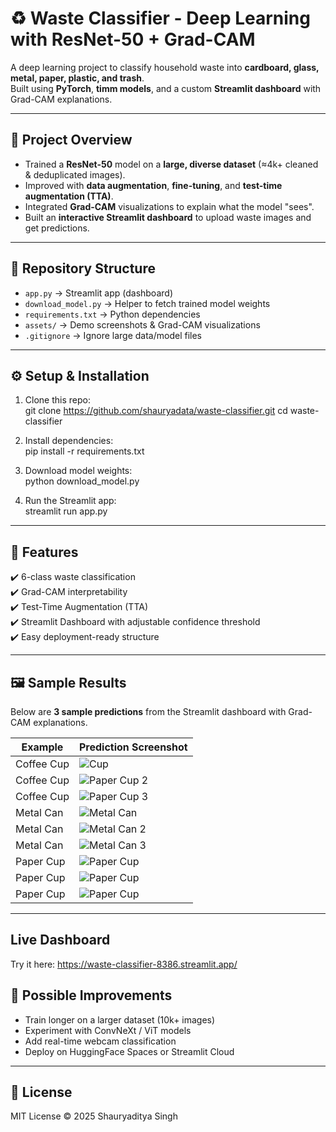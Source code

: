 # ♻️ Waste Classifier - Deep Learning with ResNet-50 + Grad-CAM  

A deep learning project to classify household waste into **cardboard, glass, metal, paper, plastic, and trash**.  
Built using **PyTorch**, **timm models**, and a custom **Streamlit dashboard** with Grad-CAM explanations.  

---

## 🚀 Project Overview  
- Trained a **ResNet-50** model on a **large, diverse dataset** (≈4k+ cleaned & deduplicated images).  
- Improved with **data augmentation**, **fine-tuning**, and **test-time augmentation (TTA)**.  
- Integrated **Grad-CAM** visualizations to explain what the model "sees".  
- Built an **interactive Streamlit dashboard** to upload waste images and get predictions.  

---

## 📂 Repository Structure  

- `app.py` → Streamlit app (dashboard)  
- `download_model.py` → Helper to fetch trained model weights  
- `requirements.txt` → Python dependencies  
- `assets/` → Demo screenshots & Grad-CAM visualizations  
- `.gitignore` → Ignore large data/model files  

---

## ⚙️ Setup & Installation  

1. Clone this repo:  
   git clone https://github.com/shauryadata/waste-classifier.git
   cd waste-classifier  

2. Install dependencies:  
   pip install -r requirements.txt  

3. Download model weights:  
   python download_model.py  

4. Run the Streamlit app:  
   streamlit run app.py

---

## 🌟 Features  
✔️ 6-class waste classification  
✔️ Grad-CAM interpretability  
✔️ Test-Time Augmentation (TTA)  
✔️ Streamlit Dashboard with adjustable confidence threshold  
✔️ Easy deployment-ready structure  

---


## 🖼️ Sample Results  

Below are **3 sample predictions** from the Streamlit dashboard with Grad-CAM explanations.

| Example | Prediction Screenshot |  
|---------|------------------------|  
| Coffee Cup | ![Cup](assets/sample-cup.png) |  
| Coffee Cup | ![Paper Cup 2](assets/sample-cup1.png) |  
| Coffee Cup | ![Paper Cup 3](assets/sample-cup2.png) |  
| Metal Can | ![Metal Can](assets/sample-can.png) |  
| Metal Can | ![Metal Can 2](assets/sample-can1.png) |  
| Metal Can | ![Metal Can 3](assets/sample-can2.png) |  
| Paper Cup | ![Paper Cup](assets/sample-papercup.png) |  
| Paper Cup | ![Paper Cup](assets/sample-papercup1.png) |  
| Paper Cup | ![Paper Cup](assets/sample-papercup2.png) |  

---


## Live Dashboard

Try it here: https://waste-classifier-8386.streamlit.app/ 

## 🔮 Possible Improvements
- Train longer on a larger dataset (10k+ images)
- Experiment with ConvNeXt / ViT models
- Add real-time webcam classification
- Deploy on HuggingFace Spaces or Streamlit Cloud

---

## 📜 License

MIT License © 2025 Shauryaditya Singh
